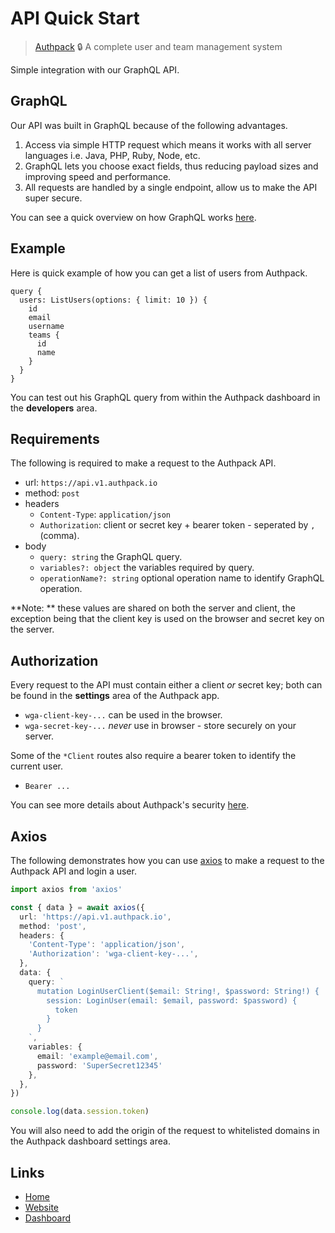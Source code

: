 # API Quick Start

> [Authpack](https://authpack.io) 🔒 A complete user and team management system

Simple integration with our GraphQL API.

## GraphQL

Our API was built in GraphQL because of the following advantages.

1. Access via simple HTTP request which means it works with all server languages i.e. Java, PHP, Ruby, Node, etc.
2. GraphQL lets you choose exact fields, thus reducing payload sizes and improving speed and performance.
3. All requests are handled by a single endpoint, allow us to make the API super secure.

You can see a quick overview on how GraphQL works [here](https://graphql.org/learn/queries/).

## Example

Here is quick example of how you can get a list of users from Authpack.

```gql
query {
  users: ListUsers(options: { limit: 10 }) {
    id
    email
    username
    teams {
      id
      name
    }
  } 
}
```

You can test out his GraphQL query from within the Authpack dashboard in the **developers** area.

## Requirements

The following is required to make a request to the Authpack API.

- url: `https://api.v1.authpack.io`
- method: `post`
- headers
  - `Content-Type`: `application/json`
  - `Authorization`: client or secret key + bearer token - seperated by `,` (comma).
- body
  - `query: string` the GraphQL query.
  - `variables?: object` the variables required by query.
  - `operationName?: string` optional operation name to identify GraphQL operation.

**Note: ** these values are shared on both the server and client, the exception being that the client key is used on the browser and secret key on the server.

## Authorization

Every request to the API must contain either a client *or* secret key; both can be found in the **settings** area of the Authpack app.

- `wga-client-key-...` can be used in the browser.
- `wga-secret-key-...` *never* use in browser - store securely on your server.

Some of the `*Client` routes also require a bearer token to identify the current user.

- `Bearer ...`

You can see more details about Authpack's security [here](https://github.com/jackrobertscott/authpack/blob/master/docs/quick/security.md).

## Axios

The following demonstrates how you can use [axios](https://github.com/axios/axios) to make a request to the Authpack API and login a user.

```ts
import axios from 'axios'

const { data } = await axios({
  url: 'https://api.v1.authpack.io',
  method: 'post',
  headers: {
    'Content-Type': 'application/json',
    'Authorization': 'wga-client-key-...',
  },
  data: {
    query: `
      mutation LoginUserClient($email: String!, $password: String!) {
        session: LoginUser(email: $email, password: $password) {
          token
        }
      }
    `,
    variables: {
      email: 'example@email.com',
      password: 'SuperSecret12345'
    },
  },
})

console.log(data.session.token)
```

You will also need to add the origin of the request to whitelisted domains in the Authpack dashboard settings area.

## Links

- [Home](https://github.com/jackrobertscott/authpack)
- [Website](https://authpack.io)
- [Dashboard](https://v1.authpack.io)